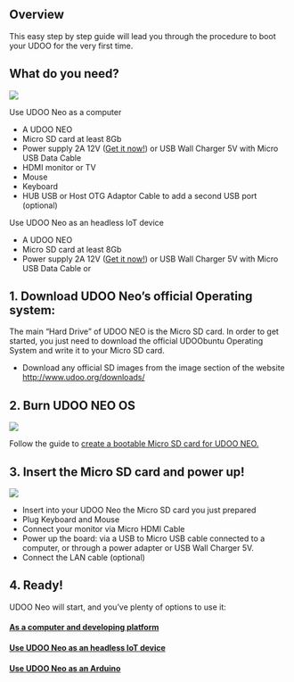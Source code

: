 ## Overview

This easy step by step guide will lead you through the procedure to boot your UDOO for the very first time.


## What do you need?

<img src="../img/whatdoyouneed1.png">

Use UDOO Neo as a computer
- A UDOO NEO 
- Micro SD card at least 8Gb
- Power supply 2A 12V (<a href="http://shop.udoo.org/eu/accessories/power-adapter-eu.html" target="_blank">Get it now!</a>) or USB Wall Charger 5V with Micro USB Data Cable  
- HDMI monitor or TV 
- Mouse 
- Keyboard 
- HUB USB or Host OTG Adaptor Cable to add a second USB port (optional)

Use UDOO Neo as an headless IoT device
- A UDOO NEO 
- Micro SD card at least 8Gb
- Power supply 2A 12V (<a href="http://shop.udoo.org/eu/accessories/power-adapter-eu.html" target="_blank">Get it now!</a>) or USB Wall Charger 5V with Micro USB Data Cable or 

## 1. Download UDOO Neo’s official Operating system:

The main “Hard Drive” of UDOO NEO is the Micro SD card. In order to get started, you just need to download the official UDOObuntu Operating System and write it to your Micro SD card.
- Download any official SD images from the image section of the website http://www.udoo.org/downloads/

## 2. Burn UDOO NEO OS

<img src="../img/distros1.png">

Follow the guide to <a href="Create_A_Bootable_MicroSD_card_for_UDOO_Neo.html">create a bootable Micro SD card for UDOO NEO.</a>


## 3. Insert the Micro SD card and power up!

<img src="../img/neo_microsd1.png">

- Insert into your UDOO Neo the Micro SD card you just prepared
- Plug Keyboard and Mouse
- Connect your monitor via Micro HDMI Cable
- Power up the board: via a USB to Micro USB cable connected to a computer, or through a power adapter or USB Wall Charger 5V.
- Connect the LAN cable (optional)


## 4. Ready!
UDOO Neo will start, and you’ve plenty of options to use it:

#### <a href="Use_as_a_Computer.html">As a computer and developing platform</a>

#### <a href="Use_as_an_headless_IoT_Device.html">Use UDOO Neo as an headless IoT device</a>

#### <a href="Use_as_an_Arduino.html">Use UDOO Neo as an Arduino</a>
